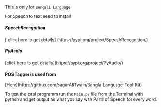 This is only for `Bengali Language`

For Speech to text need to install
<h5>SpeechRecognition</h5> [ click here to get details] (https://pypi.org/project/SpeechRecognition/)

<h5>PyAudio</h5>
[click here to get details](https://pypi.org/project/PyAudio/)

<h4>POS Tagger is used from</h4>
[Here](https://github.com/sagarABTwain/Bangla-Language-Tool-Kit)

To test the total programm run the `Main.py` file from the Terminal with python and get output as what you say with Parts of Speech for every word.
